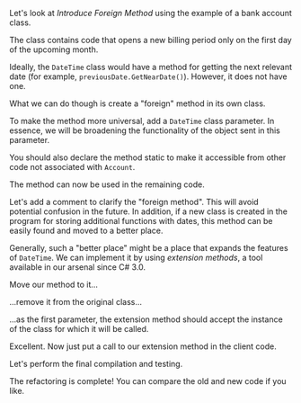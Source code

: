 Let's look at <i>Introduce Foreign Method</i> using the example of a bank account class.

The class contains code that opens a new billing period only on the first day of the upcoming month.

Ideally, the <code>DateTime</code> class would have a method for getting the next relevant date (for example, <code>previousDate.GetNearDate()</code>). However, it does not have one.

What we can do though is create a "foreign" method in its own class.

To make the method more universal, add a <code>DateTime</code> class parameter. In essence, we will be broadening the functionality of the object sent in this parameter.

You should also declare the method static to make it accessible from other code not associated with <code>Account</code>.

The method can now be used in the remaining code.

Let's add a comment to clarify the "foreign method". This will avoid potential confusion in the future. In addition, if a new class is created in the program for storing additional functions with dates, this method can be easily found and moved to a better place.

Generally, such a "better place" might be a place that expands the features of <code>DateTime</code>. We can implement it by using <i>extension methods</i>, a tool available in our arsenal since C# 3.0.

Move our method to it…

…remove it from the original class…

…as the first parameter, the extension method should accept the instance of the class for which it will be called.

Excellent. Now just put a call to our extension method in the client code.

Let's perform the final compilation and testing.

The refactoring is complete! You can compare the old and new code if you like.